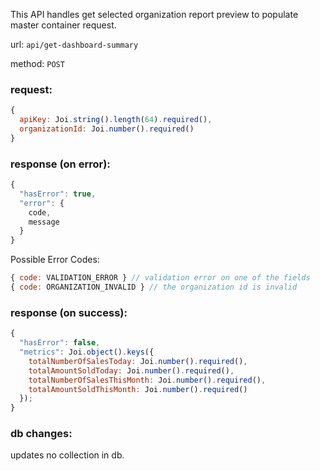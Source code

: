 This API handles get selected organization report preview to populate master container request.

url: `api/get-dashboard-summary`

method: `POST`

### request: 
```js
{
  apiKey: Joi.string().length(64).required(),
  organizationId: Joi.number().required() 
}
```

### response (on error):
```js
{
  "hasError": true,
  "error": {
    code,
    message
  }
}
```

Possible Error Codes:
```js
{ code: VALIDATION_ERROR } // validation error on one of the fields
{ code: ORGANIZATION_INVALID } // the organization id is invalid
```

### response (on success):
```js
{
  "hasError": false,
  "metrics": Joi.object().keys({
    totalNumberOfSalesToday: Joi.number().required(),
    totalAmountSoldToday: Joi.number().required(),
    totalNumberOfSalesThisMonth: Joi.number().required(),
    totalAmountSoldThisMonth: Joi.number().required()
  });
}
```

### db changes:
updates no collection in db.
